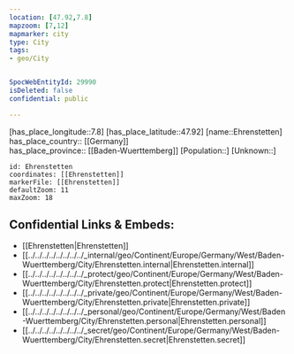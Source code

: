 ```yaml
---
location: [47.92,7.8] 
mapzoom: [7,12] 
mapmarker: city 
type: City
tags:
- geo/City


SpocWebEntityId: 29990
isDeleted: false
confidential: public

---
```

[has_place_longitude::7.8] 
[has_place_latitude::47.92] 
[name::Ehrenstetten] 
has_place_country:: [[Germany]]  
has_place_province:: [[Baden-Wuerttemberg]] 
[Population::] 
[Unknown::] 


```leaflet
id: Ehrenstetten
coordinates: [[Ehrenstetten]] 
markerFile: [[Ehrenstetten]] 
defaultZoom: 11 
maxZoom: 18
```


## Confidential Links & Embeds: 
- [[Ehrenstetten|Ehrenstetten]]  
- [[../../../../../../../../_internal/geo/Continent/Europe/Germany/West/Baden-Wuerttemberg/City/Ehrenstetten.internal|Ehrenstetten.internal]] 
- [[../../../../../../../../_protect/geo/Continent/Europe/Germany/West/Baden-Wuerttemberg/City/Ehrenstetten.protect|Ehrenstetten.protect]] 
- [[../../../../../../../../_private/geo/Continent/Europe/Germany/West/Baden-Wuerttemberg/City/Ehrenstetten.private|Ehrenstetten.private]] 
- [[../../../../../../../../_personal/geo/Continent/Europe/Germany/West/Baden-Wuerttemberg/City/Ehrenstetten.personal|Ehrenstetten.personal]] 
- [[../../../../../../../../_secret/geo/Continent/Europe/Germany/West/Baden-Wuerttemberg/City/Ehrenstetten.secret|Ehrenstetten.secret]] 
